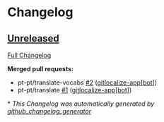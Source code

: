 # Changelog

## [Unreleased](https://github.com/OpenVoiceOS/ovos-skill-number-facts/tree/HEAD)

[Full Changelog](https://github.com/OpenVoiceOS/ovos-skill-number-facts/compare/3fcc3634e1aff3632635a188ea23743af2df5b8c...HEAD)

**Merged pull requests:**

- pt-pt/translate-vocabs [\#2](https://github.com/OpenVoiceOS/ovos-skill-number-facts/pull/2) ([gitlocalize-app[bot]](https://github.com/apps/gitlocalize-app))
- pt-pt/translate [\#1](https://github.com/OpenVoiceOS/ovos-skill-number-facts/pull/1) ([gitlocalize-app[bot]](https://github.com/apps/gitlocalize-app))



\* *This Changelog was automatically generated by [github_changelog_generator](https://github.com/github-changelog-generator/github-changelog-generator)*

